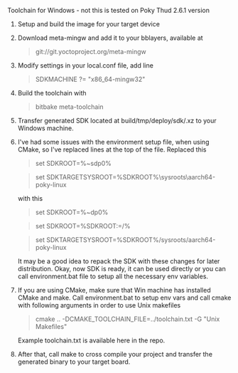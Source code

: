 Toolchain for Windows - not this is tested on Poky Thud 2.6.1 version

1. Setup and build the image for your target device
2. Download meta-mingw and add it to your bblayers, available at 

    >git://git.yoctoproject.org/meta-mingw

4. Modify settings in your local.conf file, add line 

    >SDKMACHINE ?= "x86_64-mingw32"

4. Build the toolchain with 

    >bitbake meta-toolchain

5. Transfer generated SDK located at build/tmp/deploy/sdk/<sdk>.xz to your Windows machine.
6. I've had some issues with the environment setup file, when using CMake, so I've replaced lines at the top of the file.
  Replaced this
      
    >set SDKROOT=%~sdp0%
  
    >set SDKTARGETSYSROOT=%SDKROOT%\sysroots\aarch64-poky-linux
  
    with this

    >set SDKROOT=%~dp0%
    
    >set SDKROOT=%SDKROOT:\=/%

    >set SDKTARGETSYSROOT=%SDKROOT%/sysroots/aarch64-poky-linux
  
    It may be a good idea to repack the SDK with these changes for later distribution.
    Okay, now SDK is ready, it can be used directly or you can call environment.bat file to setup all the necessary env variables.

7. If you are using CMake, make sure that Win machine has installed CMake and make.
   Call environment.bat to setup env vars and call cmake with following arguments in order to use Unix makefiles
    
    > cmake .. -DCMAKE_TOOLCHAIN_FILE=../toolchain.txt -G "Unix Makefiles"
    
    Example toolchain.txt is available here in the repo.
  
8. After that, call make to cross compile your project and transfer the generated binary to your target board.
   
